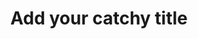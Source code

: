 ---
title: Add your catchy title
description: What is this post about?
tags:
  - post
date:
luogo: Posted
type: article
layout: article.njk
permalink: blog/{{ title | slugify }}.html
---